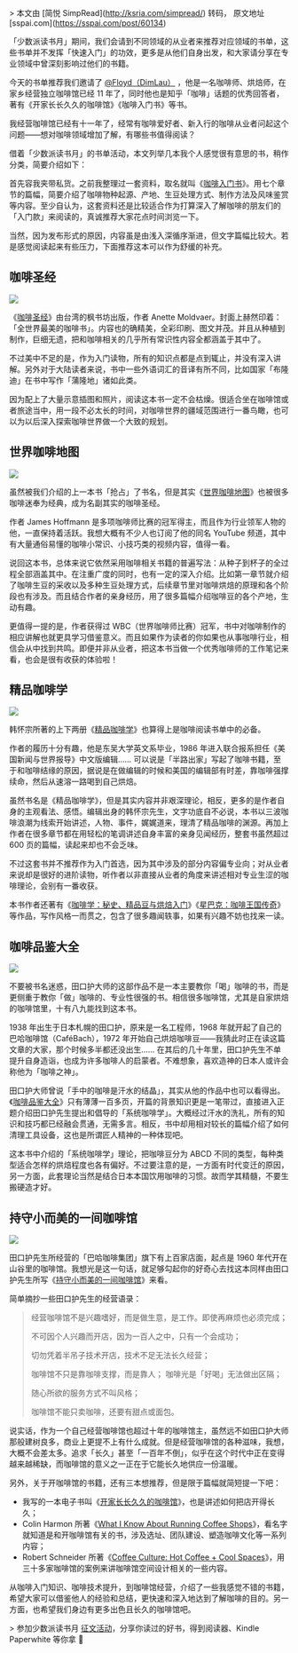 \> 本文由 \[简悦 SimpRead\](http://ksria.com/simpread/) 转码， 原文地址 \[sspai.com\](https://sspai.com/post/60134)

「少数派读书月」期间，我们会请到不同领域的从业者来推荐对应领域的书单，这些书单并不发挥「快速入门」的功效，更多是从他们自身出发，和大家请分享在专业领域中曾深刻影响过他们的书籍。

今天的书单推荐我们邀请了 [@Floyd（DimLau）](https://sspai.com/u/tqx7k93y/posts) ，他是一名咖啡师、烘焙师，在家乡经营独立咖啡馆已经 11 年了，同时他也是知乎「咖啡」话题的优秀回答者，著有《开家长长久久的咖啡馆》《咖啡入门书》等书。

我经营咖啡馆已经有十一年了，经常有咖啡爱好者、新入行的咖啡从业者问起这个问题——想对咖啡领域增加了解，有哪些书值得阅读？

借着「少数派读书月」的书单活动，本文列举几本我个人感觉很有意思的书，稍作分类，简要介绍如下：

首先容我夹带私货。之前我整理过一套资料，取名就叫《[咖啡入门书](https://kaix.in/0001/primer-of-coffee)》。用七个章节的篇幅，简要介绍了咖啡物种起源、产地、生豆处理方式、制作方法及风味鉴赏等内容。至少自认为，这套资料还是比较适合作为打算深入了解咖啡的朋友们的「入门款」来阅读的，真诚推荐大家花点时间浏览一下。

当然，因为发布形式的原因，内容虽是由浅入深循序渐进，但文字篇幅比较大。若是感觉阅读起来有些压力，下面推荐这本可以作为舒缓的补充。

咖啡圣经
----

![](https://cdn.sspai.com/2020/04/30/d7c73fd02812b514339b1cb0f4fafefd.png)

《[咖啡圣经](https://book.douban.com/subject/26593371/)》由台湾的枫书坊出版，作者 Anette Moldvaer。封面上赫然印着：「全世界最美的咖啡书」。内容也的确精美，全彩印刷、图文并茂。并且从种植到制作，巨细无遗，把和咖啡相关的几乎所有常识性内容全都涵盖于其中了。

不过美中不足的是，作为入门读物，所有的知识点都是点到辄止，并没有深入讲解。另外对于大陆读者来说，书中一些外语词汇的音译有所不同，比如国家「布隆迪」在书中写作「蒲隆地」诸如此类。

因为配上了大量示意插图和照片，阅读这本书一定不会枯燥。很适合坐在咖啡馆或者旅途当中，用一段不必太长的时间，对咖啡世界的疆域范围进行一番鸟瞰，也可以为以后深入探索咖啡世界做一个大致的规划。

世界咖啡地图
------

![](https://cdn.sspai.com/2020/04/30/c3ac4fe200e0886d099426af126c9462.png)

虽然被我们介绍的上一本书「抢占」了书名，但是其实《[世界咖啡地图](https://book.douban.com/subject/26819850/)》也被很多咖啡迷奉为经典，成为名副其实的咖啡圣经。

作者 James Hoffmann 是多项咖啡师比赛的冠军得主，而且作为行业领军人物的他，一直保持着活跃。我想大概有不少人也订阅了他的同名 YouTube 频道，其中有大量通俗易懂的咖啡小常识、小技巧类的视频内容，值得一看。

说回这本书，总体来说它依然采用咖啡相关书籍的普遍写法：从种子到杯子的全过程全部涵盖其中。在注重广度的同时，也有一定的深入介绍。比如第一章节就介绍了咖啡生豆的采收以及多种生豆处理方式，后续章节里对咖啡烘焙的原理和各个阶段也有涉及。而且结合作者的亲身经历，用了很多篇幅介绍咖啡豆的各个产地，生动有趣。

更值得一提的是，作者获得过 WBC（世界咖啡师比赛）冠军，书中对咖啡制作的相应讲解也就更具学习借鉴意义。而且如果作为读者的你如果也从事咖啡行业，相信会从中找到共鸣。即便并非从业者，把这本书当做一个优秀咖啡师的工作笔记来看，也会是很有收获的体验啦！

精品咖啡学
-----

![](https://cdn.sspai.com/2020/04/30/f5bab6cc6faad3b66dc183139aa45457.png)

韩怀宗所著的上下两册《[精品咖啡学](https://book.douban.com/subject/19955049/)》也算得上是咖啡阅读书单中的必备。

作者的履历十分有趣，他是东吴大学英文系毕业，1986 年进入联合报系担任《美国新闻与世界报导》中文版编辑…… 可以说是「半路出家」写起了咖啡书籍，至于和咖啡结缘的原因，据说是在做编辑的时候和美国的编辑部有时差，靠咖啡强撑续命，然后从速溶一路喝到自己烘焙。

虽然书名是《精品咖啡学》，但是其实内容并非艰深理论，相反，更多的是作者自身的主观看法、感悟。编辑出身的韩怀宗先生，文字功底自不必说，本书以三波咖啡浪潮为线索开始讲述，人物、事件，娓娓道来，理清了精品咖啡的渊源。再加上作者在很多章节都在用轻松的笔调讲述自身丰富的亲身见闻经历，整套书虽然超过 600 页的篇幅，读起来却也不会乏味。

不过这套书并不推荐作为入门首选，因为其中涉及的部分内容偏专业向；对从业者来说却是很好的进阶读物，听作者以非直接从业者的角度来讲述相对专业生涩的咖啡理论，会别有一番收获。

本书作者还著有《[咖啡学：秘史、精品豆与烘焙入门](https://book.douban.com/subject/10559308/)》《[星巴克：咖啡王国传奇](https://book.douban.com/subject/1441407/)》等作品，写作风格一而贯之，包含了很多趣闻轶事，如果有兴趣不妨也找来一读。

咖啡品鉴大全
------

![](https://cdn.sspai.com/2020/04/30/88d9c643c82d1dd8cd430ea71ec93b74.png)

不要被书名迷惑，田口护大师的这部作品不是一本主要教你「喝」咖啡的书，而是更侧重于教你「做」咖啡的、专业性很强的书。相信很多咖啡馆，尤其是自家烘焙的咖啡馆里，十有八九能找到这本书。

1938 年出生于日本札幌的田口护，原来是一名工程师，1968 年就开起了自己的巴哈咖啡馆（CaféBach），1972 年开始自己烘焙咖啡豆——我猜此时正在读这篇文章的大家，那个时候多半都还没出生…… 在其后的几十年里，田口护先生不单提升自身造诣，也成为许多咖啡人的启蒙者。不难想象，喜欢造神的日本人或许会称他为「咖啡之神」。

田口护大师曾说「手中的咖啡是汗水的结晶」，其实从他的作品中也可以看得出。《[咖啡品鉴大全](https://book.douban.com/subject/3376635/)》只有薄薄一百多页，开篇的背景知识更是一笔带过，直接进入正题介绍田口护先生提出和倡导的「系统咖啡学」。大概经过汗水的洗礼，所有的知识和技巧都已经融会贯通，无需多言。相反，书中却用相对较长的篇幅介绍了如何清理工具设备，这也是所谓匠人精神的一种体现吧。

这本书中介绍的「系统咖啡学」理论，把咖啡豆分为 ABCD 不同的类型，每种类型适合怎样的烘焙程度也各有偏好。不过要注意的是，一方面有时代变迁的原因，另一方面，此套理论当然是结合日本本国饮用咖啡的习惯。故而学其精髓，不要生搬硬造才好。

持守小而美的一间咖啡馆
-----------

![](https://cdn.sspai.com/2020/04/30/e46690445e3b3b9cd7d7f7532af21407.png)

田口护先生所经营的「巴哈咖啡集团」旗下有上百家店面，起点是 1960 年代开在山谷里的咖啡馆。我想光是这一句话，就足够勾起你的好奇心去找这本同样由田口护先生所写《[持守小而美的一间咖啡馆](https://book.douban.com/subject/27603899/)》来看。

简单摘抄一些田口护先生的经营语录：

> 经营咖啡馆不是兴趣嗜好，而是做生意，是工作。即使再麻烦也必须完成；
> 
> 不可因个人兴趣而开店，因为一百人之中，只有一个会成功；
> 
> 切勿凭着半吊子技术开店，技术不足无法长久经营；
> 
> 咖啡馆不只是靠咖啡支撑，而是靠人； 咖啡光是「好喝」无法做出区隔；
> 
> 随心所欲的服务方式不叫风格；
> 
> 咖啡馆不能只卖咖啡，还要有甜点或面包。

说实话，作为一个自己经营咖啡馆也超过十年的咖啡馆主，虽然远不如田口护大师那般建树良多，商业上更提不上有什么成就。但是经营咖啡馆的各种滋味，我想，大概不会差太多。追求「长久」甚至「一百年不倒」，似乎在这个时代中正在变得越来越稀缺，而咖啡馆的意义之一正在于它能长久地供应一份温暖。

另外，关于开咖啡馆的书籍，还有三本想推荐，但是限于篇幅就简短提一下吧：

*   我写的一本电子书叫《[开家长长久久的咖啡馆](https://kaix.in/0001/i-wrote-a-book)》，也是讲述如何把店开得长久；
*   Colin Harmon 所著《[What I Know About Running Coffee Shops](https://book.douban.com/subject/30443422/)》，看名字就知道是和开咖啡馆有关的书，涉及选址、团队建设、塑造咖啡文化等一系列内容；
*   Robert Schneider 所著《[Coffee Culture: Hot Coffee + Cool Spaces](https://book.douban.com/subject/34810537/)》，用三十多家咖啡馆的案例来讲咖啡馆空间设计相关的一些内容。

从咖啡入门知识、咖啡技术提升，到咖啡馆经营，介绍了一些我感觉不错的书籍，希望大家可以借鉴他人的经验和总结，更快速和深入地达到了解咖啡的目的。另一方面，也希望我们身边有更多出色且长久的咖啡馆吧。

\> 参加少数派读书月 [征文活动](https://sspai.com/post/60141)，分享你读过的好书，得到阅读器、Kindle Paperwhite 等你拿 📖